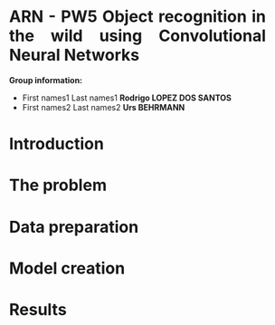 <P style="page-break-before: always">

<div align="justify" style="margin-right:25px;margin-left:25px">

# ARN - PW5 Object recognition in the wild using Convolutional Neural Networks

**Group information:**

- First names1 Last names1 **Rodrigo LOPEZ DOS SANTOS**
- First names2 Last names2 **Urs BEHRMANN**

# Introduction



<P style="page-break-before: always">

# The problem



<P style="page-break-before: always">

# Data preparation



<P style="page-break-before: always">

# Model creation



<P style="page-break-before: always">

# Results



</div>